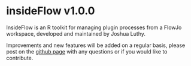 # insideFlow v1.0.0

InsideFlow is an R toolkit for managing plugin processes from a FlowJo workspace,
developed and maintained by Joshua Luthy. 

Improvements and new features will be added on a regular basis, please post on
the [github page](https://github.com/jluthy/insideFlow) with any questions or if
you would like to contribute. 
